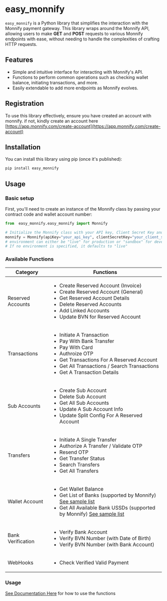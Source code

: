 # easy_monnify

`easy_monnify` is a Python library that simplifies the interaction with the Monnify payment gateway. This library wraps around the Monnify API, allowing users to make **GET** and **POST** requests to various Monnify endpoints with ease, without needing to handle the complexities of crafting HTTP requests.

## Features
- Simple and intuitive interface for interacting with Monnify's API.
- Functions to perform common operations such as checking wallet balance, initiating transactions, and more.
- Easily extendable to add more endpoints as Monnify evolves.

## Registration
To use this library effectively, ensure you have created an account with monnify. if not, kindly create an account here [https://app.monnify.com/create-account](https://app.monnify.com/create-account)

## Installation

You can install this library using pip (once it's published):
```bash
pip install easy_monnify
```

## Usage
### Basic setup

First, you'll need to create an instance of the Monnify class by passing your contract code and wallet account number:
```python
from  easy_monnify.easy_monnify import Monnify

# Initialize the Monnify class with your API key, Client Secret Key and Environment
monnify = Monnify(apiKey="your_api_key", clientSecretKey="your_client_secret_key", environment="live")
# environment can either be "live" for production or "sandbox" for development.
# If no environment is specified, it defaults to "live"
```

### Available Functions

<table>
    <thead>
        <tr>
            <th>Category</th>
            <th>Functions</th>
        </tr>
    </thead>
    <tbody>
        <tr>
            <td>Reserved Accounts</td>
            <td>
                <ul>
                    <li>Create Reserved Account (Invoice)</li>
                    <li>Create Reserved Account (General)</li>
                    <li>Get Reserved Account Details</li>
                    <li>Delete Reserved Accounts</li>
                    <li>Add Linked Accounts</li>
                    <li>Update BVN for Reserved Account</li>
                </ul>
            </td>
        </tr>
        <tr>
            <td>Transactions</td>
            <td>
                <ul>
                    <li>Initiate A Transaction</li>
                    <li>Pay With Bank Transfer</li>
                    <li>Pay With Card</li>
                    <li>Authroize OTP</li>
                    <li>Get Transactions For A Reserved Account</li>
                    <li>Get All Transactions / Search Transactions</li>
                    <li>Get A Transaction Details</li>
                </ul>
            </td>
        </tr>
        <tr>
            <td>Sub Accounts</td>
            <td>
                <ul>
                    <li>Create Sub Account</li>
                    <li>Delete Sub Account</li>
                    <li>Get All Sub Accounts</li>
                    <li>Update A Sub Account Info</li>
                    <li>Update Split Config For A Reserved Account</li>
                </ul>
            </td>
        </tr>
        <tr>
            <td>Transfers</td>
            <td>
                <ul>
                    <li>Initiate A Single Transfer</li>
                    <li>Authorize A Transfer / Validate OTP</li>
                    <li>Resend OTP</li>
                    <li>Get Transfer Status</li>
                    <li>Search Transfers</li>
                    <li>Get All Transfers</li>
                </ul>
            </td>
        </tr>
        <tr>
            <td>Wallet Account</td>
            <td>
                <ul>
                    <li>Get Wallet Balance</li>
                    <li>Get List of Banks (supported by Monnify) <a href="./src/assets/banks.json">See sample list</a></li>
                    <li>Get All Available Bank USSDs (supported by Monnify) <a href="./src/assets/banks_ussd.json">See sample list</a></li>
                </ul>
            </td>
        </tr>
        <tr>
            <td>Bank Verification</td>
            <td>
                <ul>
                    <li>Verify Bank Account</li>
                    <li>Verify BVN Number (with Date of Birth)</li>
                    <li>Verify BVN Number (with Bank Account)</li>
                </ul>
            </td>
        </tr>
        <tr>
            <td>WebHooks</td>
            <td>
                <ul>
                    <li>Check Verified Valid Payment</li>
                </ul>
            </td>
        </tr>
    </tbody>
</table>

### Usage
[See Documentation Here](https://hackode-doc-whizzydocs-projects.vercel.app/) for how to use the functions